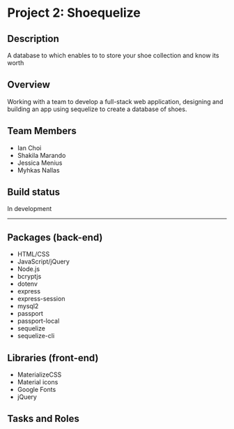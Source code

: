 # Project 2: Shoequelize

## Description

A database to which enables to to store your shoe collection and know its worth

## Overview

Working with a team to develop a full-stack web application, designing and building an app using sequelize to create a database of shoes.

## Team Members

- Ian Choi
- Shakila Marando
- Jessica Menius
- Myhkas Nallas

## Build status

In development

<hr>

## Packages (back-end)

- HTML/CSS
- JavaScript/jQuery
- Node.js
- bcryptjs
- dotenv
- express
- express-session
- mysql2
- passport
- passport-local
- sequelize
- sequelize-cli

## Libraries (front-end)

- MaterializeCSS
- Material icons
- Google Fonts
- jQuery

## Tasks and Roles
